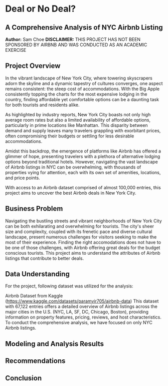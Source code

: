 # Deal or No Deal?
## A Comprehensive Analysis of NYC Airbnb Listing
**Author:** Sam Choe
**DISCLAIMER:** THIS PROJECT HAS NOT BEEN SPONSORED BY AIRBNB AND WAS CONDUCTED AS AN ACADEMIC EXERCISE

## Project Overview
In the vibrant landscape of New York City, where towering skyscrapers adorn the skyline and a dynamic tapestry of cultures converges, one aspect remains consistent: the steep cost of accommodations. With the Big Apple consistently topping the charts for the most expensive lodging in the country, finding affordable yet comfortable options can be a daunting task for both tourists and residents alike.

As highlighted by industry reports, New York City boasts not only high average room rates but also a limited availability of affordable options, particularly in prime locations like Manhattan. This disparity between demand and supply leaves many travelers grappling with exorbitant prices, often compromising their budgets or settling for less desirable accommodations.

Amidst this backdrop, the emergence of platforms like Airbnb has offered a glimmer of hope, presenting travelers with a plethora of alternative lodging options beyond traditional hotels. However, navigating the vast landscape of Airbnb listings in NYC can be overwhelming, with thousands of properties vying for attention, each with its own set of amenities, locations, and price points.

With access to an Airbnb dataset comprised of almost 100,000 entries, this project aims to uncover the best Airbnb deals in New York City.

## Business Problem 
Navigating the bustling streets and vibrant neighborhoods of New York City can be both exhilarating and overwhelming for tourists. The city's sheer size and complexity, coupled with its frenetic pace and diverse cultural landscape, present numerous challenges for visitors seeking to make the most of their experience. Finding the right accomodations does not have to be one of those challenges, with Airbnb offering great deals for the budget conscious tourists. This project aims to understand the attributes of Airbnb listings that contribute to better deals.

## Data Understanding
For the project, following dataset was utilized for the analysis:

Airbnb Dataset from Kaggle (https://www.kaggle.com/datasets/paramvir705/airbnb-data)
This dataset with 67,122 entries offers a detailed overview of Airbnb listings across the major cities in the U.S. (NYC, LA, SF, DC, Chicago, Boston), providing information on property features, pricing, reviews, and host characteristics. To conduct the comprehensive analysis, we have focused on only NYC Airbnb listings.

## Modeling and Analysis Results

## Recommendations

## Conclusion

